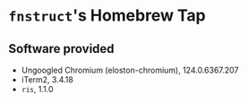 # `fnstruct`'s Homebrew Tap

## Software provided

- Ungoogled Chromium (eloston-chromium), 124.0.6367.207
- iTerm2, 3.4.18
- `ris`, 1.1.0
